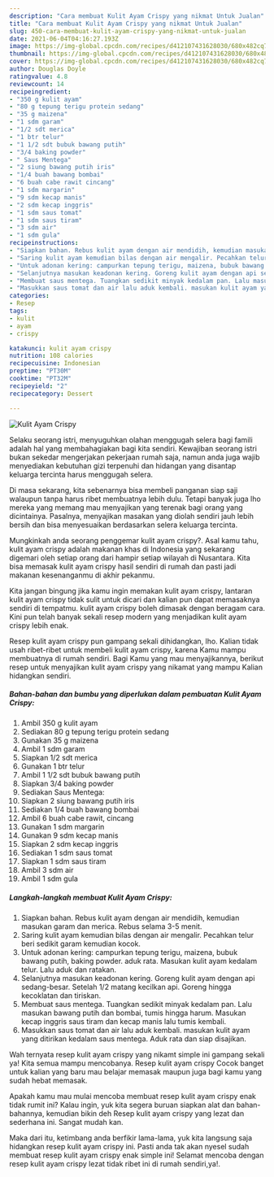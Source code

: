 ```yaml
---
description: "Cara membuat Kulit Ayam Crispy yang nikmat Untuk Jualan"
title: "Cara membuat Kulit Ayam Crispy yang nikmat Untuk Jualan"
slug: 450-cara-membuat-kulit-ayam-crispy-yang-nikmat-untuk-jualan
date: 2021-06-04T04:16:27.193Z
image: https://img-global.cpcdn.com/recipes/d412107431628030/680x482cq70/kulit-ayam-crispy-foto-resep-utama.jpg
thumbnail: https://img-global.cpcdn.com/recipes/d412107431628030/680x482cq70/kulit-ayam-crispy-foto-resep-utama.jpg
cover: https://img-global.cpcdn.com/recipes/d412107431628030/680x482cq70/kulit-ayam-crispy-foto-resep-utama.jpg
author: Douglas Doyle
ratingvalue: 4.8
reviewcount: 14
recipeingredient:
- "350 g kulit ayam"
- "80 g tepung terigu protein sedang"
- "35 g maizena"
- "1 sdm garam"
- "1/2 sdt merica"
- "1 btr telur"
- "1 1/2 sdt bubuk bawang putih"
- "3/4 baking powder"
- " Saus Mentega"
- "2 siung bawang putih iris"
- "1/4 buah bawang bombai"
- "6 buah cabe rawit cincang"
- "1 sdm margarin"
- "9 sdm kecap manis"
- "2 sdm kecap inggris"
- "1 sdm saus tomat"
- "1 sdm saus tiram"
- "3 sdm air"
- "1 sdm gula"
recipeinstructions:
- "Siapkan bahan. Rebus kulit ayam dengan air mendidih, kemudian masukan garam dan merica. Rebus selama 3-5 menit."
- "Saring kulit ayam kemudian bilas dengan air mengalir. Pecahkan telur beri sedikit garam kemudian kocok."
- "Untuk adonan kering: campurkan tepung terigu, maizena, bubuk bawang putih, baking powder. aduk rata. Masukan kulit ayam kedalam telur. Lalu aduk dan ratakan."
- "Selanjutnya masukan keadonan kering. Goreng kulit ayam dengan api sedang-besar. Setelah 1/2 matang kecilkan api. Goreng hingga kecoklatan dan tiriskan."
- "Membuat saus mentega. Tuangkan sedikit minyak kedalam pan. Lalu masukan bawang putih dan bombai, tumis hingga harum. Masukan kecap inggris saus tiram dan kecap manis lalu tumis kembali."
- "Masukkan saus tomat dan air lalu aduk kembali. masukan kulit ayam yang ditirikan kedalam saus mentega. Aduk rata dan siap disajikan."
categories:
- Resep
tags:
- kulit
- ayam
- crispy

katakunci: kulit ayam crispy 
nutrition: 108 calories
recipecuisine: Indonesian
preptime: "PT30M"
cooktime: "PT32M"
recipeyield: "2"
recipecategory: Dessert

---
```



![Kulit Ayam Crispy](https://img-global.cpcdn.com/recipes/d412107431628030/680x482cq70/kulit-ayam-crispy-foto-resep-utama.jpg)

Selaku seorang istri, menyuguhkan olahan menggugah selera bagi famili adalah hal yang membahagiakan bagi kita sendiri. Kewajiban seorang istri bukan sekedar mengerjakan pekerjaan rumah saja, namun anda juga wajib menyediakan kebutuhan gizi terpenuhi dan hidangan yang disantap keluarga tercinta harus menggugah selera.

Di masa  sekarang, kita sebenarnya bisa membeli panganan siap saji walaupun tanpa harus ribet membuatnya lebih dulu. Tetapi banyak juga lho mereka yang memang mau menyajikan yang terenak bagi orang yang dicintainya. Pasalnya, menyajikan masakan yang diolah sendiri jauh lebih bersih dan bisa menyesuaikan berdasarkan selera keluarga tercinta. 



Mungkinkah anda seorang penggemar kulit ayam crispy?. Asal kamu tahu, kulit ayam crispy adalah makanan khas di Indonesia yang sekarang digemari oleh setiap orang dari hampir setiap wilayah di Nusantara. Kita bisa memasak kulit ayam crispy hasil sendiri di rumah dan pasti jadi makanan kesenanganmu di akhir pekanmu.

Kita jangan bingung jika kamu ingin memakan kulit ayam crispy, lantaran kulit ayam crispy tidak sulit untuk dicari dan kalian pun dapat memasaknya sendiri di tempatmu. kulit ayam crispy boleh dimasak dengan beragam cara. Kini pun telah banyak sekali resep modern yang menjadikan kulit ayam crispy lebih enak.

Resep kulit ayam crispy pun gampang sekali dihidangkan, lho. Kalian tidak usah ribet-ribet untuk membeli kulit ayam crispy, karena Kamu mampu membuatnya di rumah sendiri. Bagi Kamu yang mau menyajikannya, berikut resep untuk menyajikan kulit ayam crispy yang nikamat yang mampu Kalian hidangkan sendiri.

<!--inarticleads1-->

##### Bahan-bahan dan bumbu yang diperlukan dalam pembuatan Kulit Ayam Crispy:

1. Ambil 350 g kulit ayam
1. Sediakan 80 g tepung terigu protein sedang
1. Gunakan 35 g maizena
1. Ambil 1 sdm garam
1. Siapkan 1/2 sdt merica
1. Gunakan 1 btr telur
1. Ambil 1 1/2 sdt bubuk bawang putih
1. Siapkan 3/4 baking powder
1. Sediakan  Saus Mentega:
1. Siapkan 2 siung bawang putih iris
1. Sediakan 1/4 buah bawang bombai
1. Ambil 6 buah cabe rawit, cincang
1. Gunakan 1 sdm margarin
1. Gunakan 9 sdm kecap manis
1. Siapkan 2 sdm kecap inggris
1. Sediakan 1 sdm saus tomat
1. Siapkan 1 sdm saus tiram
1. Ambil 3 sdm air
1. Ambil 1 sdm gula




<!--inarticleads2-->

##### Langkah-langkah membuat Kulit Ayam Crispy:

1. Siapkan bahan. Rebus kulit ayam dengan air mendidih, kemudian masukan garam dan merica. Rebus selama 3-5 menit.
1. Saring kulit ayam kemudian bilas dengan air mengalir. Pecahkan telur beri sedikit garam kemudian kocok.
1. Untuk adonan kering: campurkan tepung terigu, maizena, bubuk bawang putih, baking powder. aduk rata. Masukan kulit ayam kedalam telur. Lalu aduk dan ratakan.
1. Selanjutnya masukan keadonan kering. Goreng kulit ayam dengan api sedang-besar. Setelah 1/2 matang kecilkan api. Goreng hingga kecoklatan dan tiriskan.
1. Membuat saus mentega. Tuangkan sedikit minyak kedalam pan. Lalu masukan bawang putih dan bombai, tumis hingga harum. Masukan kecap inggris saus tiram dan kecap manis lalu tumis kembali.
1. Masukkan saus tomat dan air lalu aduk kembali. masukan kulit ayam yang ditirikan kedalam saus mentega. Aduk rata dan siap disajikan.




Wah ternyata resep kulit ayam crispy yang nikamt simple ini gampang sekali ya! Kita semua mampu mencobanya. Resep kulit ayam crispy Cocok banget untuk kalian yang baru mau belajar memasak maupun juga bagi kamu yang sudah hebat memasak.

Apakah kamu mau mulai mencoba membuat resep kulit ayam crispy enak tidak rumit ini? Kalau ingin, yuk kita segera buruan siapkan alat dan bahan-bahannya, kemudian bikin deh Resep kulit ayam crispy yang lezat dan sederhana ini. Sangat mudah kan. 

Maka dari itu, ketimbang anda berfikir lama-lama, yuk kita langsung saja hidangkan resep kulit ayam crispy ini. Pasti anda tak akan nyesel sudah membuat resep kulit ayam crispy enak simple ini! Selamat mencoba dengan resep kulit ayam crispy lezat tidak ribet ini di rumah sendiri,ya!.

